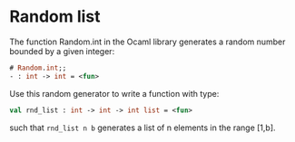 # Random list

The function Random.int in the Ocaml library generates a
random number bounded by a given integer:
```ocaml
# Random.int;;
- : int -> int = <fun>
```

Use this random generator to write a function with type:
```ocaml
val rnd_list : int -> int -> int list = <fun>
```
such that `rnd_list n b` generates a list of n elements in the range [1,b].

